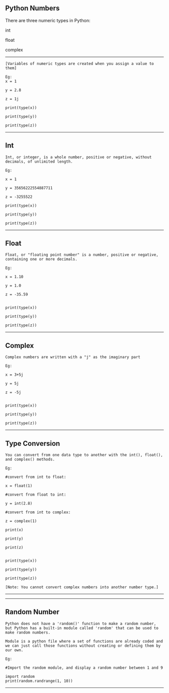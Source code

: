 Python Numbers
----

There are three numeric types in Python:

int

float 

complex

----------------------------------------------------------------------------------------------------------------------

```
[Variables of numeric types are created when you assign a value to them]

Eg:
x = 1

y = 2.8

z = 1j

print(type(x))

print(type(y))

print(type(z))
```


------------------------------------------------------------------------------------------------------------------------------------------

Int
---

```
Int, or integer, is a whole number, positive or negative, without decimals, of unlimited length.

Eg:

x = 1

y = 35656222554887711

z = -3255522

print(type(x))

print(type(y))

print(type(z))
```


----------------------------------------------------------------------------------------------------------------

Float
---

```
Float, or "floating point number" is a number, positive or negative, containing one or more decimals.

Eg:

x = 1.10

y = 1.0

z = -35.59


print(type(x))

print(type(y))

print(type(z))
```

---------------------------------------------------------------------------------------------------------------------------

Complex
---

```
Complex numbers are written with a "j" as the imaginary part

Eg:

x = 3+5j

y = 5j

z = -5j


print(type(x))

print(type(y))

print(type(z))
```

----------------------------------------------------------------------------------------------------------------------------------

Type Conversion
---

```
You can convert from one data type to another with the int(), float(), and complex() methods.

Eg:

#convert from int to float:

x = float(1)

#convert from float to int:

y = int(2.8)

#convert from int to complex:

z = complex(1)

print(x)

print(y)

print(z)


print(type(x))

print(type(y))

print(type(z))

[Note: You cannot convert complex numbers into another number type.]
```

-----------------------------------------------------------------------------------------------------


-------------------------------------------------------------------------------------------------

Random Number
---


```
Python does not have a 'random()' function to make a random number, but Python has a built-in module called 'random' that can be used to make random numbers.

Module is a python file where a set of functions are already coded and we can just call those functions without creating or defining them by our own.

Eg:

#Import the random module, and display a random number between 1 and 9

import random
print(random.randrange(1, 10))
```

---------------------------------------

